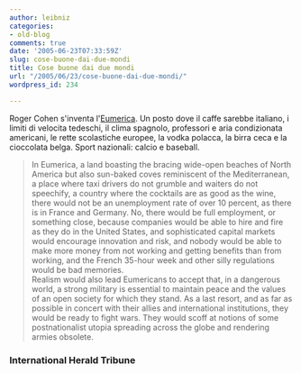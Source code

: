 ```yaml
---
author: leibniz
categories:
- old-blog
comments: true
date: '2005-06-23T07:33:59Z'
slug: cose-buone-dai-due-mondi
title: Cose buone dai due mondi
url: "/2005/06/23/cose-buone-dai-due-mondi/"
wordpress_id: 234

---
```

Roger Cohen s'inventa l'[Eumerica](https://www.iht.com/articles/2005/06/21/news/globalist.php).
Un posto dove il caffe sarebbe italiano, i limiti di velocita tedeschi,
il clima spagnolo, professori e aria condizionata americani, le rette
scolastiche europee, la vodka polacca, la birra ceca e la cioccolata
belga. Sport nazionali: calcio e baseball.  


> In Eumerica, a land boasting the bracing wide-open beaches of North
America but also sun-baked coves reminiscent of the Mediterranean, a
place where taxi drivers do not grumble and waiters do not speechify, a
country where the cocktails are as good as the wine, there would not be
an unemployment rate of over 10 percent, as there is in France and
Germany.
No, there would be full employment, or something close, because
companies would be able to hire and fire as they do in the United
States, and sophisticated capital markets would encourage innovation
and risk, and nobody would be able to make more money from not working
and getting benefits than from working, and the French 35-hour week and
other silly regulations would be bad memories.  
Realism would also lead Eumericans to accept that, in a dangerous
world, a strong military is essential to maintain peace and the values
of an open society for which they stand. As a last resort, and as far
as possible in concert with their allies and international
institutions, they would be ready to fight wars. They would scoff at
notions of some postnationalist utopia spreading across the globe and
rendering armies obsolete.  






### International Herald Tribune

